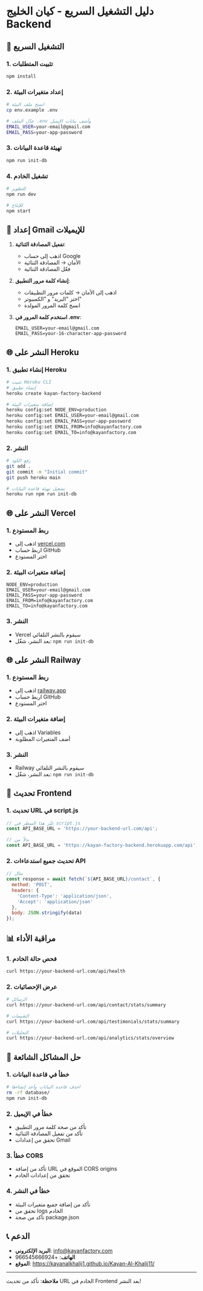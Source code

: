 # دليل التشغيل السريع - كيان الخليج Backend

## 🚀 التشغيل السريع

### 1. تثبيت المتطلبات
```bash
npm install
```

### 2. إعداد متغيرات البيئة
```bash
# انسخ ملف البيئة
cp env.example .env

# عدّل الملف .env وأضف بيانات الإيميل
EMAIL_USER=your-email@gmail.com
EMAIL_PASS=your-app-password
```

### 3. تهيئة قاعدة البيانات
```bash
npm run init-db
```

### 4. تشغيل الخادم
```bash
# للتطوير
npm run dev

# للإنتاج
npm start
```

## 📧 إعداد Gmail للإيميلات

1. **تفعيل المصادقة الثنائية**:
   - اذهب إلى حساب Google
   - الأمان → المصادقة الثنائية
   - فعّل المصادقة الثنائية

2. **إنشاء كلمة مرور التطبيق**:
   - اذهب إلى الأمان → كلمات مرور التطبيقات
   - اختر "البريد" و "الكمبيوتر"
   - انسخ كلمة المرور المولدة

3. **استخدم كلمة المرور في .env**:
   ```env
   EMAIL_USER=your-email@gmail.com
   EMAIL_PASS=your-16-character-app-password
   ```

## 🌐 النشر على Heroku

### 1. إنشاء تطبيق Heroku
```bash
# تثبيت Heroku CLI
# إنشاء تطبيق
heroku create kayan-factory-backend

# إضافة متغيرات البيئة
heroku config:set NODE_ENV=production
heroku config:set EMAIL_USER=your-email@gmail.com
heroku config:set EMAIL_PASS=your-app-password
heroku config:set EMAIL_FROM=info@kayanfactory.com
heroku config:set EMAIL_TO=info@kayanfactory.com
```

### 2. النشر
```bash
# رفع الكود
git add .
git commit -m "Initial commit"
git push heroku main

# تشغيل تهيئة قاعدة البيانات
heroku run npm run init-db
```

## 🌐 النشر على Vercel

### 1. ربط المستودع
- اذهب إلى [vercel.com](https://vercel.com)
- اربط حساب GitHub
- اختر المستودع

### 2. إضافة متغيرات البيئة
```env
NODE_ENV=production
EMAIL_USER=your-email@gmail.com
EMAIL_PASS=your-app-password
EMAIL_FROM=info@kayanfactory.com
EMAIL_TO=info@kayanfactory.com
```

### 3. النشر
- Vercel سيقوم بالنشر التلقائي
- بعد النشر، شغّل: `npm run init-db`

## 🌐 النشر على Railway

### 1. ربط المستودع
- اذهب إلى [railway.app](https://railway.app)
- اربط حساب GitHub
- اختر المستودع

### 2. إضافة متغيرات البيئة
- اذهب إلى Variables
- أضف المتغيرات المطلوبة

### 3. النشر
- Railway سيقوم بالنشر التلقائي
- بعد النشر، شغّل: `npm run init-db`

## 🔧 تحديث Frontend

### 1. تحديث URL في script.js
```javascript
// غيّر هذا السطر في script.js
const API_BASE_URL = 'https://your-backend-url.com/api';

// بدلاً من
const API_BASE_URL = 'https://kayan-factory-backend.herokuapp.com/api';
```

### 2. تحديث جميع استدعاءات API
```javascript
// مثال
const response = await fetch(`${API_BASE_URL}/contact`, {
  method: 'POST',
  headers: {
    'Content-Type': 'application/json',
    'Accept': 'application/json'
  },
  body: JSON.stringify(data)
});
```

## 📊 مراقبة الأداء

### 1. فحص حالة الخادم
```bash
curl https://your-backend-url.com/api/health
```

### 2. عرض الإحصائيات
```bash
# الرسائل
curl https://your-backend-url.com/api/contact/stats/summary

# التقييمات
curl https://your-backend-url.com/api/testimonials/stats/summary

# التحليلات
curl https://your-backend-url.com/api/analytics/stats/overview
```

## 🐛 حل المشاكل الشائعة

### 1. خطأ في قاعدة البيانات
```bash
# احذف قاعدة البيانات وأعد إنشاءها
rm -rf database/
npm run init-db
```

### 2. خطأ في الإيميل
- تأكد من صحة كلمة مرور التطبيق
- تأكد من تفعيل المصادقة الثنائية
- تحقق من إعدادات Gmail

### 3. خطأ CORS
- تأكد من إضافة URL الموقع في CORS origins
- تحقق من إعدادات الخادم

### 4. خطأ في النشر
- تأكد من إضافة جميع متغيرات البيئة
- تحقق من logs الخادم
- تأكد من صحة package.json

## 📞 الدعم

- **البريد الإلكتروني**: info@kayanfactory.com
- **الهاتف**: +966545666924
- **الموقع**: https://kayanalkhalij1.github.io/Kayan-Al-Khalij11/

---

**ملاحظة**: تأكد من تحديث URL الخادم في Frontend بعد النشر!
